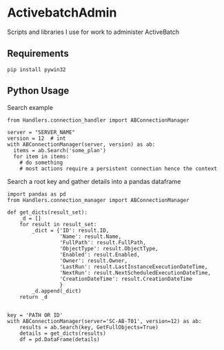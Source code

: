 # ActivebatchAdmin
Scripts and libraries I use for work to administer ActiveBatch

## Requirements
```
pip install pywin32
```

## Python Usage

Search example
```
from Handlers.connection_handler import ABConnectionManager

server = "SERVER_NAME"
version = 12  # int
with ABConnectionManager(server, version) as ab:
  items = ab.Search('some_plan')
  for item in items:
    # do something
    # most actions require a persistent connection hence the context
```

Search a root key and gather details into a pandas dataframe
```
import pandas as pd
from Handlers.connection_manager import ABConnectionManager

def get_dicts(result_set):
    _d = []
    for result in result_set:
        _dict = {'ID': result.ID,
                 'Name': result.Name,
                 'FullPath': result.FullPath,
                 'ObjectType': result.ObjectType,
                 'Enabled': result.Enabled,
                 'Owner': result.Owner,
                 'LastRun': result.LastInstanceExecutionDateTime,
                 'NextRun': result.NextScheduledExecutionDateTime,
                 'CreationDateTime': result.CreationDateTime
                 }
        _d.append(_dict)
    return _d


key = 'PATH OR ID'
with ABConnectionManager(server='SC-AB-T01', version=12) as ab:
    results = ab.Search(key, GetFullObjects=True)
    details = get_dicts(results)
    df = pd.DataFrame(details)
        
```

